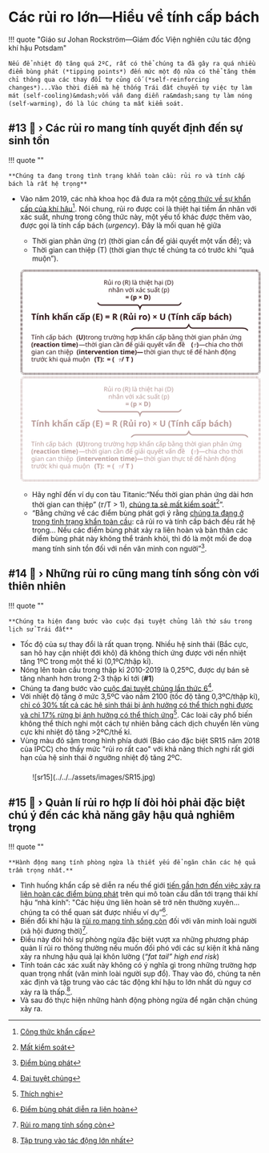 # Các rủi ro lớn&mdash;Hiểu về tính cấp bách 

!!! quote "Giáo sư Johan Rockström&mdash;Giám đốc Viện nghiên cứu tác động khí hậu Potsdam"

    Nếu để nhiệt độ tăng quá 2ºC, rất có thể chúng ta đã gây ra quá nhiều điểm bùng phát (*tipping points*) đến mức một độ nữa có thể tăng thêm chỉ thông qua các thay đổi tự củng cố (*self-reinforcing changes*)...Vào thời điểm mà hệ thống Trái đất chuyển tự việc tự làm mát (self-cooling)&mdash;vốn vẫn đang diễn ra&mdash;sang tự làm nóng (self-warming), đó là lúc chúng ta mất kiểm soát. 

## #13 :traffic_light: › Các rủi ro mang tính quyết định đến sự sinh tồn 

!!! quote ""

    **Chúng ta đang trong tình trạng khẩn toàn cầu: rủi ro và tính cấp bách là rất hệ trọng**

- Vào năm 2019, các nhà khoa học đã đưa ra một [công thức về sự khẩn cấp của khí hậu](https://www.nature.com/articles/d41586-019-03595-0)[^63]. Nói chung, rủi ro được coi là thiệt hại tiềm ẩn nhân với xác suất, nhưng trong công thức này, một yếu tố khác được thêm vào, được gọi là tính cấp bách (*urgency*). Đây là mối quan hệ giữa 
    - Thời gian phản ứng (𝜏) (thời gian cần để giải quyết một vấn đề); và
    - Thời gian can thiệp (T) (thời gian thực tế chúng ta có trước khi “quá muộn”).

    ![Emergency-Formula-Light](../../../assets/images/emergency-form-light.svg#only-light)
    ![Emergency-Formula-Dark](../../../assets/images/emergency-form-dark.svg#only-dark)

    - Hãy nghĩ đến ví dụ con tàu Titanic:“Nếu thời gian phản ứng dài hơn thời gian can thiệp” (𝜏/T > 1), [chúng ta sẽ mất kiểm soát](https://www.nature.com/articles/d41586-019-03595-0)[^64]”.
    - “Bằng chứng về các điểm bùng phát gợi ý rằng [chúng ta đang ở trong tình trạng khẩn toàn cầu](https://www.nature.com/articles/d41586-019-03595-0): cả rủi ro và tính cấp bách đều rất hệ trọng... Nếu các điểm bùng phát xảy ra liên hoàn và bản thân các điểm bùng phát này không thể tránh khỏi, thì đó là một mối đe doạ mang tính sinh tồn đối với nền văn minh con người”[^65].

[^63]:

    [Công thức khẩn cấp](https://www.nature.com/articles/d41586-019-03595-0)

[^64]:

    [Mất kiểm soát](https://www.nature.com/articles/d41586-019-03595-0)

[^65]:

    [Điểm bùng phát](https://www.nature.com/articles/d41586-019-03595-0)

## #14 :traffic_light: › Những rủi ro cũng mang tính sống còn với thiên nhiên

!!! quote ""

    **Chúng ta hiện đang bước vào cuộc đại tuyệt chủng lần thứ sáu trong lịch sử Trái đất**

- Tốc độ của sự thay đổi là rất quan trọng. Nhiều hệ sinh thái (Bắc cực, san hô hay cận nhiệt đới khô) đã không thích ứng được với nền nhiệt tăng 1ºC trong một thế kỉ (0,1ºC/thập kỉ).
- Nóng lên toàn cầu trong thập kỉ 2010-2019 là 0,25ºC, được dự bán sẽ tăng nhanh hơn trong 2-3 thập kỉ tới (**#1**)
- Chúng ta đang bước vào [cuộc đại tuyệt chủng lần thức 6](https://advances.sciencemag.org/content/1/5/e1400253)[^66].
- Với nhiệt độ tăng ở mức 3,5ºC vào năm 2100 (tốc độ tăng 0,3ºC/thập kỉ), [chỉ có 30% tất cả các hệ sinh thái bị ảnh hưởng có thể thích nghi được và chỉ 17% rừng bị ảnh hưởng có thể thích ứng](https://www.sciencedirect.com/science/article/abs/pii/S0959378004000391)[^67]. Các loài cây phổ biến không thể thích nghi một cách tự nhiên bằng cách dịch chuyển lên vùng cực khi nhiệt độ tăng >2ºC/thế kỉ.
- Vùng màu đỏ sậm trong hình phía dưới (Báo cáo đặc biệt SR15 năm 2018 của IPCC) cho thấy mức "rủi ro rất cao" với khả năng thích nghi rất giới hạn của hệ sinh thái ở ngưỡng nhiệt độ tăng 2ºC.
    <div style="max-width:90%; margin: 1.4rem auto">
    ![sr15](../../../assets/images/SR15.jpg)
    <!-- ![Emergency-Formula-Dark](../../../assets/images/emergency-form-dark.svg#only-dark) -->
    </div>

[^66]:
     
    [Đại tuyệt chủng](https://advances.sciencemag.org/content/1/5/e1400253)

[^67]:

    [Thích nghi](https://www.sciencedirect.com/science/article/abs/pii/S0959378004000391)

## #15 :traffic_light: › Quản lí rủi ro hợp lí đòi hỏi phải đặc biệt chú ý đến các khả năng gây hậu quả nghiêm trọng

!!! quote ""

    **Hành động mang tính phòng ngừa là thiết yếu để ngăn chăn các hệ quả trầm trọng nhất.**

- Tình huống khẩn cấp sẽ diễn ra nếu thế giới [tiến gần hơn đến việc xảy ra liên hoàn các điểm bùng phát](https://www.nature.com/articles/d41586-019-03595-0) trên qui mô toàn cầu dẫn tới trạng thái khí hậu “nhà kính”: "Các hiệu ứng liên hoàn sẽ trở nên thường xuyên... chúng ta có thể quan sát được nhiều ví dụ”[^68]. 
- Biến đổi khí hậu là [rủi ro mang tính sống còn](https://www.breakthroughonline.org.au/whatliesbeneath) đối với văn minh loài người (xã hội đương thời)[^69].
- Điều này đòi hỏi sự phòng ngừa đặc biệt vượt xa những phương pháp quản lí rủi ro thông thường nếu muốn đối phó với các sự kiện ít khả năng xảy ra nhưng hậu quả lại khôn lường (*“fat tail” high end risk*)
- Tính toán các xác xuất này không có ý nghĩa gì trong những trường hợp quan trọng nhất (văn minh loài người sụp đổ). Thay vào đó, chúng ta nên xác định và tập trung vào các tác động khí hậu to lớn nhất dù nguy cơ xảy ra là thấp.[^70].
- Và sau đó thực hiện những hành động phòng ngừa để ngăn chặn chúng xảy ra.

[^68]:

    [Điểm bùng phát diễn ra liên hoàn](https://www.nature.com/articles/d41586-019-03595-0)

[^69]:

    [Rủi ro mang tính sống còn](https://www.breakthroughonline.org.au/whatliesbeneath)

[^70]:

    [Tập trung vào tác động lớn nhất](https://www.breakthroughonline.org.au/whatliesbeneath)